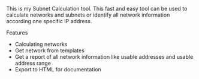 This is my Subnet Calculation tool. This fast and easy tool can be used to calculate networks and subnets or identify all network information according one specific IP address.

Features

- Calculating networks
- Get network from templates
- Get a report of all network information like usable addresses and usable address range
- Export to HTML for documentation
